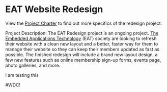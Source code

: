 EAT Website Redesign
====================

View the [Project Charter](https://docs.google.com/document/d/1Wcat2W3fHqcpnz_EW0UmEjAoFff1eZfdrgPnbavZBXY/edit) to find out more specifics of the redesign project.

Project Description: The EAT Redesign project is an ongoing project. [The Embedded Applications Technology](eatsociety.org) (EAT) society are looking to refresh their website with a clean new layout and a better, faster way for them to manage their website so they can keep their members updated as fast as possible. The finished redesign will include a brand new layout design, a few new features such as online membership sign-up forms, events page, photo galleries, and more.


I am testing this

#WDC!